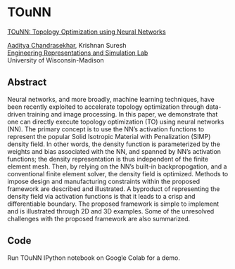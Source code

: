 # TOuNN

[TOuNN: Topology Optimization using Neural Networks](https://link.springer.com/article/10.1007/s00158-020-02748-4)

[Aaditya Chandrasekhar](https://aadityacs.github.io/), Krishnan Suresh  
[Engineering Representations and Simulation Lab](https://ersl.wisc.edu)  
University of Wisconsin-Madison 

## Abstract
Neural networks, and more broadly, machine learning techniques, have been recently exploited to accelerate topology optimization through data-driven training and image processing. In this paper, we demonstrate that one can directly execute topology optimization (TO) using neural networks (NN). The primary concept is to use the NN’s activation functions to represent the popular Solid Isotropic Material with Penalization (SIMP) density field. In other words, the density function is parameterized by the weights and bias associated with the NN, and spanned by NN’s activation functions; the density representation is thus independent of the finite element mesh. Then, by relying on the NN’s built-in backpropogation, and a conventional finite element solver, the density field is optimized. Methods to impose design and manufacturing constraints within the proposed framework are described and illustrated. A byproduct of representing the density field via activation functions is that it leads to a crisp and differentiable boundary. The proposed framework is simple to implement and is illustrated through 2D and 3D examples. Some of the unresolved challenges with the proposed framework are also summarized.

## Code

Run TOuNN IPython notebook on Google Colab for a demo.
